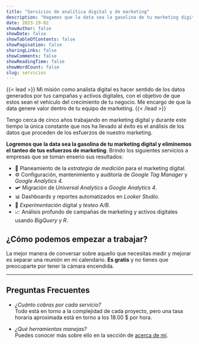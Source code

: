 ```yaml
---
title: "Servicios de analítica digital y de marketing"
description: "Hagamos que la data sea la gasolina de tu marketing digital a través de mis servicios de analítica digital."
date: 2023-19-02
showAuthor: false
showDate: false
showTableOfContents: false
showPagination: false
sharingLinks: false
showComments: false
showReadingTime: false
showWordCount: false
slug: servicios
---
```


{{< lead >}}
Mi misión como analista digital es hacer sentido de los datos generados por tus campañas y activos digitales, con el objetivo de que estos sean el vehículo del crecimiento de tu negocio. Me encargo de que la data genere valor dentro de tu equipo de marketing.
{{< /lead >}}

Tengo cerca de cinco años trabajando en marketing digital y durante este tiempo la única constante que nos ha llevado al éxito es el análisis de los datos que proceden de los esfuerzos de nuestro marketing.

**Logremos que la data sea la gasolina de tu marketing digital y eliminemos el tanteo de tus esfuerzos de marketing**. Brindo los siguientes servicios a empresas que se toman enserio sus resultados:

- 🧠 Planeamiento de la _estrategia de medición_ para el marketing digital.
- ⚙️ Configuración, mantenimiento y auditoría de _Google Tag Manager_ y _Google Analytics 4_.
- 🛩️ Migración de _Universal Analytics_ a _Google Analytics 4_.
- 📊 Dashboards y reportes automatizados en _Looker Studio_.
- 🧪 _Experimentación_ digital y _testeo A/B_.
- 📈 Análisis profundo de campañas de marketing y activos digitales usando _BigQuery_ y _R_.

## ¿Cómo podemos empezar a trabajar?

La mejor manera de conversar sobre aquello que necesitas medir y mejorar es separar una reunión en mi calendario. **Es gratis** y no tienes que preocuparte por tener la cámara encendida.

<div class="tidycal-embed" data-path="spelucin/data-marketing"></div>
<script src="https://assets.tidycal.com/js/embed.js" async></script>

---

## Preguntas Frecuentes

- _¿Cuánto cobras por cada servicio?_ \
Todo está en torno a la complejidad de cada proyecto, pero una tasa horaria aproximada está en torno a los 18.00 $ por hora.

- _¿Qué herramientas manejas?_ \
Puedes conocer más sobre ello en la sección de [acerca de mí](/acerca-de/).

